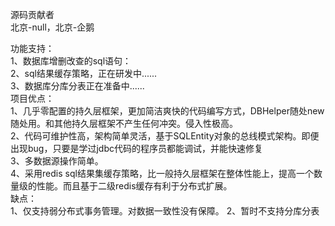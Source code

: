 源码贡献者<br />
北京-null，北京-企鹅<br />

功能支持：<br />
  1、数据库增删改查的sql语句：<br />
  2、sql结果缓存策略，正在研发中......<br />
  3、数据库分库分表正在准备中......<br />
项目优点：<br />
  1、几乎零配置的持久层框架，更加简洁爽快的代码编写方式，DBHelper随处new随处用。和其他持久层框架不产生任何冲突。侵入性极高。<br />
  2、代码可维护性高，架构简单灵活，基于SQLEntity对象的总线模式架构。即便出现bug，只要是学过jdbc代码的程序员都能调试，并能快速修复<br />
  3、多数据源操作简单。<br />
  4、采用redis sql结果集缓存策略，比一般持久层框架在整体性能上，提高一个数量级的性能。而且基于二级redis缓存有利于分布式扩展。<br />
缺点：<br />
  1、仅支持弱分布式事务管理。对数据一致性没有保障。
  2、暂时不支持分库分表
